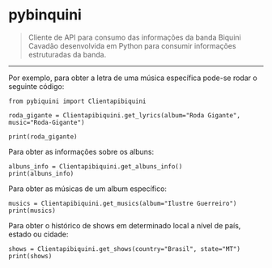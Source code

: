 pybinquini
==========

> Cliente de API para consumo das informações da banda Biquini Cavadão
> desenvolvida em Python para consumir informações estruturadas da
> banda.

------------------------------------------------------------------------

Por exemplo, para obter a letra de uma música específica pode-se rodar o
seguinte código:

    from pybiquini import Clientapibiquini

    roda_gigante = Clientapibiquini.get_lyrics(album="Roda Gigante", music="Roda-Gigante")

    print(roda_gigante)

Para obter as informações sobre os albuns:

    albuns_info = Clientapibiquini.get_albuns_info()
    print(albuns_info)

Para obter as músicas de um album específico:

    musics = Clientapibiquini.get_musics(album="Ilustre Guerreiro")
    print(musics)

Para obter o histórico de shows em determinado local a nível de país,
estado ou cidade:

    shows = Clientapibiquini.get_shows(country="Brasil", state="MT")
    print(shows)
